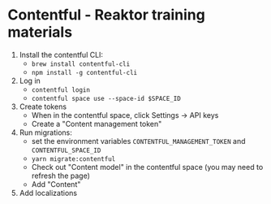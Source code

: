 # Contentful - Reaktor training materials

1. Install the contentful CLI:
   * `brew install contentful-cli`
   * `npm install -g contentful-cli`
2. Log in
   * `contentful login`
   * `contentful space use --space-id $SPACE_ID`
3. Create tokens
   * When in the contentful space, click Settings -> API keys
   * Create a "Content management token"
4. Run migrations:
   * set the environment variables `CONTENTFUL_MANAGEMENT_TOKEN` and `CONTENTFUL_SPACE_ID`
   * `yarn migrate:contentful`
   * Check out "Content model" in the contentful space (you may need to refresh the page)
   * Add "Content"
5. Add localizations

